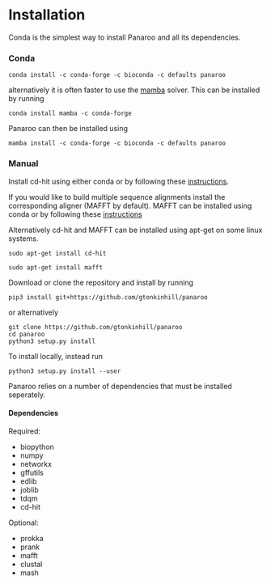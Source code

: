 # Installation

Conda is the simplest way to install Panaroo and all its dependencies.

### Conda

```
conda install -c conda-forge -c bioconda -c defaults panaroo
```

alternatively it is often faster to use the [mamba](https://github.com/mamba-org/mamba) solver. This can be installed by running

```
conda install mamba -c conda-forge
```

Panaroo can then be installed using

```
mamba install -c conda-forge -c bioconda -c defaults panaroo
```

### Manual

Install cd-hit using either conda or by following these [instructions](https://github.com/weizhongli/cdhit).

If you would like to build multiple sequence alignments install the corresponding aligner (MAFFT by default). MAFFT can be installed using conda or by following these [instructions](https://mafft.cbrc.jp/alignment/software/source.html)

Alternatively cd-hit and MAFFT can be installed using apt-get on some linux systems.

```
sudo apt-get install cd-hit

sudo apt-get install mafft
```

Download or clone the repository and install by running

```
pip3 install git+https://github.com/gtonkinhill/panaroo
```
        
or alternatively

```
git clone https://github.com/gtonkinhill/panaroo
cd panaroo
python3 setup.py install
```

To install locally, instead run

```
python3 setup.py install --user
```

Panaroo relies on a number of dependencies that must be installed seperately.

#### Dependencies
Required:
* biopython
* numpy
* networkx
* gffutils
* edlib
* joblib
* tdqm
* cd-hit

Optional:
* prokka
* prank
* mafft
* clustal
* mash
